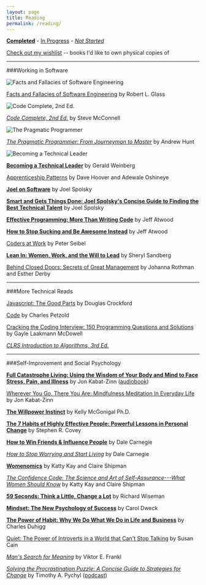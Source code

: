 ```yaml
---
layout: page
title: Reading
permalink: /reading/
---
```


**[Completed]()** - [In Progress]() - *[Not Started]()*

[Check out my wishlist](http://amzn.com/w/1M9EH33ROBFBZ) -- books I'd like to own physical copies of

---

###Working in Software

<img src="{{ site.url }}/assets/facts-and-fallacies.jpg" alt="Facts and Fallacies of Software Engineering"/>

[Facts and Fallacies of Software Engineering](http://www.amazon.com/Facts-Fallacies-Software-Engineering-Robert-ebook/dp/B001TKD4RG/ref=tmm_kin_title_0?_encoding=UTF8&sr=8-2&qid=1424666218) by Robert L. Glass

<img src="{{ site.url }}/assets/codecomplete2.jpg)=" alt="Code Complete, 2nd Ed."/>

[*Code Complete, 2nd Ed.*](http://www.amazon.com/Code-Complete-Practical-Handbook-Construction/dp/0735619670/ref=sr_1_1?ie=UTF8&qid=1424467980&sr=8-1&keywords=code+complete) by Steve McConnell

<img src="{{ site.url }}/assets/thepragmaticprogrammer.jpg)=" alt="The Pragmatic Programmer"/>

[*The Pragmatic Programmer: From Journeyman to Master*](http://www.amazon.com/The-Pragmatic-Programmer-Journeyman-Master/dp/020161622X/ref=pd_bxgy_b_img_y) by Andrew Hunt

<img src="{{ site.url }}/assets/technicalleader.jpg)=" alt="Becoming a Technical Leader"/>

[**Becoming a Technical Leader**](http://smile.amazon.com/gp/product/B004J4VV3I/ref=kinw_myk_ro_title) by Gerald Weinberg

[Apprenticeship Patterns](http://www.amazon.com/Apprenticeship-Patterns-Guidance-Aspiring-Craftsman-ebook/dp/B002RMSZ7E/ref=tmm_kin_title_0?_encoding=UTF8&sr=&qid=) by Dave Hoover and Adewale Oshineye

[**Joel on Software**](http://smile.amazon.com/gp/product/B001NRNIMG/ref=kinw_myk_ro_title) by Joel Spolsky

[**Smart and Gets Things Done: Joel Spolsky's Concise Guide to Finding the Best Technical Talent**](http://smile.amazon.com/Smart-Gets-Things-Done-Technical/dp/1590598385/ref=asap_bc?ie=UTF8) by Joel Spolsky

[**Effective Programming: More Than Writing Code**](http://smile.amazon.com/gp/product/B008HUMTO0/ref=kinw_myk_ro_title) by Jeff Atwood

[**How to Stop Sucking and Be Awesome Instead**](http://smile.amazon.com/gp/product/B00BU3KPQU/ref=kinw_myk_ro_title) by Jeff Atwood

[Coders at Work](http://smile.amazon.com/gp/product/B002RHN7RM/ref=kinw_myk_ro_title) by Peter Seibel

[**Lean In: Women, Work, and the Will to Lead**](http://smile.amazon.com/gp/product/B009LMTDL0/ref=kinw_myk_ro_title) by Sheryl Sandberg

[Behind Closed Doors: Secrets of Great Management](http://smile.amazon.com/gp/product/B00A4OA6UQ/ref=kinw_myk_ro_title) by Johanna Rothman and Esther Derby

---

###More Technical Reads

[Javascript: The Good Parts](http://smile.amazon.com/gp/product/B0026OR2ZY/ref=kinw_myk_ro_title) by Douglas Crockford

[Code](http://smile.amazon.com/Code-Developer-Practices-Charles-Petzold-ebook/dp/B00JDMPOK2/ref=sr_1_1?s=digital-text&ie=UTF8&qid=1423800084&sr=1-1&keywords=code) by Charles Petzold

[Cracking the Coding Interview: 150 Programming Questions and Solutions](http://www.amazon.com/Cracking-Coding-Interview-Programming-Questions/dp/098478280X/ref=pd_sim_b_4?ie=UTF8&refRID=0EYRFHWN4DR7S6X7YAM6) by Gayle Laakmann McDowell

[*CLRS Introduction to Algorithms, 3rd Ed.*](http://www.amazon.com/Introduction-Algorithms-3rd-Thomas-Cormen/dp/0262033844/ref=sr_1_1?ie=UTF8&qid=1424666330&sr=8-1&keywords=intro+to+algorithms)

---

###Self-Improvement and Social Psychology

[**Full Catastrophe Living: Using the Wisdom of Your Body and Mind to Face Stress, Pain, and Illness**](http://www.amazon.com/Full-Catastrophe-Living-Wisdom-Illness/dp/0385303122/ref=cm_cr_if_orig_subj?ie=UTF8&linkCode=xm2&tag=audiblecom0f-20) by Jon Kabat-Zinn ([audiobook](http://www.amazon.com/Full-Catastrophe-Living-Wisdom-Illness/dp/B00115MP3S/ref=tmm_aud_swatch_0?_encoding=UTF8&sr=&qid=))

[Wherever You Go, There You Are: Mindfulness Meditation In Everyday Life](http://www.amazon.com/Wherever-You-There-Are-Mindfulness-ebook/dp/B0037B6QSY/ref=tmm_kin_swatch_0?_encoding=UTF8&sr=&qid=) by Jon Kabat-Zinn

[**The Willpower Instinct**](http://www.amazon.com/Willpower-Instinct-Self-Control-Works-Matters-ebook/dp/B005ERIRZE/ref=sr_1_1?ie=UTF8&qid=1423798366&sr=8-1&keywords=the+willpower+instinct) by Kelly McGonigal Ph.D.

[**The 7 Habits of Highly Effective People: Powerful Lessons in Personal Change**](http://smile.amazon.com/Habits-Highly-Effective-People-Anniversary-ebook/dp/B00GOZV3TM/ref=sr_1_1?ie=UTF8&qid=1423798461&sr=8-1&keywords=7+habits) by Stephen R. Covey

[**How to Win Friends & Influence People**](http://smile.amazon.com/How-Win-Friends-Influence-People-ebook/dp/B003WEAI4E/ref=sr_1_1?ie=UTF8&qid=1423798589&sr=8-1&keywords=how+to+win+friends+and+influence+people) by Dale Carnegie

[*How to Stop Worrying and Start Living*](http://smile.amazon.com/How-Stop-Worrying-Start-Living-ebook/dp/B003WIYCCY/ref=pd_sim_kstore_1?ie=UTF8&refRID=10NZZDZZJ7ZCE437W329) by Dale Carnegie

[**Womenomics**](http://smile.amazon.com/gp/product/B002BD2V0G/ref=kinw_myk_ro_title) by Katty Kay and Claire Shipman

[*The Confidence Code: The Science and Art of Self-Assurance---What Women Should Know*](http://smile.amazon.com/gp/product/B00DB368AY/ref=kinw_myk_ro_title) by Katty Kay and Claire Shipman

[**59 Seconds: Think a Little, Change a Lot**](http://smile.amazon.com/gp/product/B002W8QXHW/ref=kinw_myk_ro_title) by Richard Wiseman

[**Mindset: The New Psychology of Success**](http://smile.amazon.com/gp/product/B000FCKPHG/ref=kinw_myk_ro_title) by Carol Dweck

[**The Power of Habit: Why We Do What We Do in Life and Business**](http://smile.amazon.com/gp/product/B0055PGUYU/ref=kinw_myk_ro_title) by Charles Duhigg

[Quiet: The Power of Introverts in a World that Can't Stop Talking](http://smile.amazon.com/gp/product/B004J4WNL2/ref=kinw_myk_ro_title) by Susan Cain

[*Man's Search for Meaning*](http://smile.amazon.com/gp/product/B009U9S6FI/ref=kinw_myk_ro_title) by Viktor E. Frankl

[*Solving the Procrastination Puzzle: A Concise Guide to Strategies for Change*](http://www.amazon.com/Solving-Procrastination-Puzzle-Concise-Strategies-ebook/dp/B00DGZKJ3Y/ref=cm_cr_if_orig_subj?ie=UTF8&linkCode=xm2&tag=audiblecom0f-20) by Timothy A. Pychyl ([podcast](http://iprocrastinate.libsyn.com/))